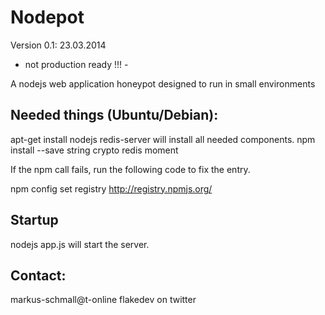 Nodepot
=======

Version 0.1: 23.03.2014

- not production ready !!! -

A nodejs web application honeypot designed to run in small environments

Needed things (Ubuntu/Debian):
------------------------------

apt-get install nodejs redis-server will install all needed components.
npm install --save string crypto redis moment

If the npm call fails, run the following code to fix the entry.

npm config set registry http://registry.npmjs.org/

Startup
-------

nodejs app.js will start the server.


Contact:
--------

markus-schmall@t-online
flakedev on twitter







